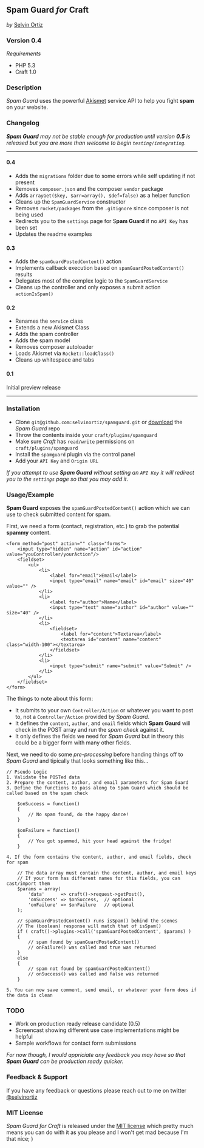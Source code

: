 ## Spam Guard *for* Craft
*by* [Selvin Ortiz](http://twitter.com/selvinortiz)

### Version 0.4
*Requirements*
- PHP 5.3
- Craft 1.0

### Description
*Spam Guard* uses the powerful [Akismet](http://akismet.com) service API to help you fight **spam** on your website.

### Changelog
*__Spam Guard__ may not be stable enough for production until version __0.5__ is released but you are more than welcome to begin `testing/integrating`.*

----

#### 0.4
- Adds the `migrations` folder due to some errors while self updating if not present
- Removes `composer.json` and the composer `vendor` package
- Adds `arrayGet($key, $arr=array(), $def=false)` as a helper function
- Cleans up the `SpamGuardService` constructor
- Removes `rocket/packages` from the `.gitignore` since composer is not being used
- Redirects you to the `settings` page for S**pam Guard** if no `API Key` has been set
- Updates the readme examples

#### 0.3
- Adds the `spamGuardPostedContent()` action
- Implements callback execution based on `spamGuardPostedContent()` results
- Delegates most of the complex logic to the `SpamGuardService`
- Cleans up the controller and only exposes a submit action `actionIsSpam()`

#### 0.2
- Renames the `service` class
- Extends a new Akismet Class
- Adds the spam controller
- Adds the spam model
- Removes composer autoloader
- Loads Akismet via `Rocket::loadClass()`
- Cleans up whitespace and tabs


#### 0.1
Initial preview release

----

### Installation
- Clone `git@github.com:selvinortiz/spamguard.git` or [download](https://github.com/selvinortiz/spamguard/archive/master.zip) the *Spam Guard* repo 
- Throw the contents inside your `craft/plugins/spamguard`
- Make sure *Craft* has `read/write` permissions on `craft/plugins/spamguard`
- Install the `spamguard` plugin via the control panel
- Add your `API Key` and `Origin URL`

*If you attempt to use **Spam Guard** without setting an `API Key` it will redirect you to the `settings` page so that you may add it.*

### Usage/Example

**Spam Guard** exposes the `spamGuardPostedContent()` action which we can use to check submitted content for spam.

First, we need a form (contact, registration, etc.) to grab the potential **spammy** content.

	<form method="post" action="" class="forms">
		<input type="hidden" name="action" id="action" value="youController/yourAction"/>
		<fieldset>
			<ul>
				<li>
					<label for="email">Email</label>
					<input type="email" name="email" id="email" size="40" value="" />
				</li>
				<li>
					<label for="author">Name</label>
					<input type="text" name="author" id="author" value="" size="40" />
				</li>
				<li>
					<fieldset>
						<label for="content">Textarea</label>
						<textarea id="content" name="content" class="width-100"></textarea>
					</fieldset>
				</li>
				<li>
					<input type="submit" name="submit" value="Submit" />
				</li>
			</ul>
		</fieldset>
	</form>

The things to note about this form:

- It submits to your own `Controller/Action` or whatever you want to post to, not a `Controller/Action` provided by *Spam Guard*.
- It defines the `content`, `author`, and `email` fields which **Spam Gaurd** will check in the POST array and run the *spam check* against it.
- It only defines the fields we need for *Spam Guard* but in theory this could be a bigger form with many other fields.

Next, we need to do some *pre-processing* before handing things off to *Spam Guard* and tipically that looks something like this...

	// Pseudo Logic
	1. Validate the POSTed data
	2. Prepare the content, author, and email parameters for Spam Guard
	3. Define the functions to pass along to Spam Guard which should be called based on the spam check

		$onSuccess = function()
		{
			// No spam found, do the happy dance!
		}

		$onFailure = function()
		{
			// You got spammed, hit your head against the fridge!
		}

	4. If the form contains the content, author, and email fields, check for spam

		// The data array must contain the content, author, and email keys
		// If your form has different names for this fields, you can cast/import them
		$params = array(
			'data'		=> craft()->request->getPost(),
			'onSuccess'	=> $onSuccess,	// optional
			'onFailure'	=> $onFailure	// optional
		);

		// spamGuardPostedContent() runs isSpam() behind the scenes
		// The (boolean) response will match that of isSpam()
		if ( craft()->plugins->call('spamGuardPostedContent', $params) )
		{
			// spam found by spamGuardPostedContent()
			// onFailure() was called and true was returned
		}
		else
		{
			// spam not found by spamGuardPostedContent()
			// onSuccess() was called and false was returned
		}
	
	5. You can now save comment, send email, or whatever your form does if the data is clean

### TODO
- Work on production ready release candidate (0.5)
- Screencast showing different use case implementations might be helpful
- Sample workflows for contact form submissions

*For now though, I would appriciate any feedback you may have so that __Spam Guard__ can be production ready quicker.*

### Feedback & Support
If you have any feedback or questions please reach out to me on twitter [@selvinortiz](http://twitter.com/selvinortiz)

### MIT License
*Spam Guard for Craft* is released under the [MIT license](http://opensource.org/licenses/MIT) which pretty much means you can do with it as you please and I won't get mad because I'm that nice; )